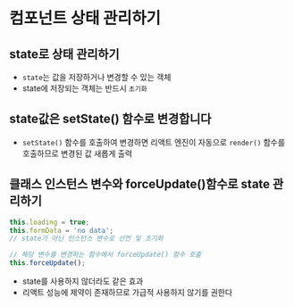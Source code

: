 # 컴포넌트 상태 관리하기

## state로 상태 관리하기
- `state`는 값을 저장하거나 변경할 수 있는 객체
- state에 저장되는 객체는 반드시 `초기화`

## state값은 setState() 함수로 변경합니다
- `setState()` 함수를 호출하여 변경하면 리액트 엔진이 자동으로 `render()` 함수를 호출하므로 변경된 값 새롭게 출력

## 클래스 인스턴스 변수와 forceUpdate()함수로 state 관리하기
```javascript
this.loading = true;
this.formData = 'no data';
// state가 아닌 인스턴스 변수로 선언 및 초기화

// 해당 변수를 변경하는 함수에서 forceUpdate() 함수 호출
this.forceUpdate();
```
- state를 사용하지 않더라도 같은 효과
- 리액트 성능에 제약이 존재하므로 가급적 사용하지 않기를 권한다